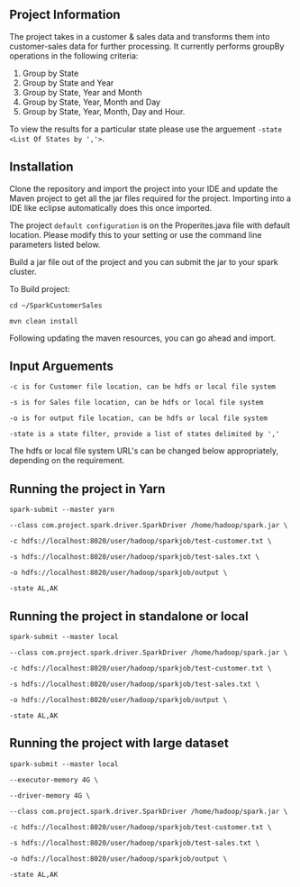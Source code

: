 Project Information
-------------------


The project takes in a customer & sales data and transforms them into customer-sales data for further processing. 
It currently performs groupBy operations in the following criteria:

1. Group by State
2. Group by State and Year
3. Group by State, Year and Month
4. Group by State, Year, Month and Day
5. Group by State, Year, Month, Day and Hour.

To view the results for a particular state please use the arguement `-state <List Of States by ','>`.

Installation
------------
Clone the repository and import the project into your IDE and update the Maven project to get all the jar files required for the project. Importing into a IDE like eclipse automatically does this once imported.

The project `default configuration` is on the Properites.java file with default location. Please modify this to your setting or use the command line parameters listed below.

Build a jar file out of the project and you can submit the jar to your spark cluster. 

To Build project:

`cd ~/SparkCustomerSales`

`mvn clean install`

Following updating the maven resources, you can go ahead and import.

Input Arguements
----------------

`-c is for Customer file location, can be hdfs or local file system`

`-s is for Sales file location, can be hdfs or local file system`

`-o is for output file location, can be hdfs or local file system`

`-state is a state filter, provide a list of states delimited by ','`

The hdfs or local file system URL's can be changed below appropriately, depending on the requirement.

Running the project in Yarn
----------------------------

`spark-submit --master yarn `

`--class com.project.spark.driver.SparkDriver /home/hadoop/spark.jar \`

`-c hdfs://localhost:8020/user/hadoop/sparkjob/test-customer.txt \`

`-s hdfs://localhost:8020/user/hadoop/sparkjob/test-sales.txt \`

`-o hdfs://localhost:8020/user/hadoop/sparkjob/output \`

`-state AL,AK`

Running the project in standalone or local
------------------------------------------

`spark-submit --master local `

`--class com.project.spark.driver.SparkDriver /home/hadoop/spark.jar \`

`-c hdfs://localhost:8020/user/hadoop/sparkjob/test-customer.txt \`

`-s hdfs://localhost:8020/user/hadoop/sparkjob/test-sales.txt \`

`-o hdfs://localhost:8020/user/hadoop/sparkjob/output \`

`-state AL,AK`

Running the project with large dataset
---------------------------------------

`spark-submit --master local `

`--executor-memory 4G \`

`--driver-memory 4G \`

`--class com.project.spark.driver.SparkDriver /home/hadoop/spark.jar \`

`-c hdfs://localhost:8020/user/hadoop/sparkjob/test-customer.txt \`

`-s hdfs://localhost:8020/user/hadoop/sparkjob/test-sales.txt \`

`-o hdfs://localhost:8020/user/hadoop/sparkjob/output \`

`-state AL,AK`



